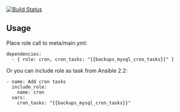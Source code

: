 [![Build Status](https://travis-ci.org/viasite-ansible/ansible-role-cron.svg?branch=master)](https://travis-ci.org/viasite-ansible/ansible-role-cron)

## Usage
Place role call to meta/main.yml:
```
dependencies:
  - { role: cron, cron_tasks: "{{backups_mysql_cron_tasks}}" }
```

Or you can include role as task from Ansible 2.2:
```
- name: Add cron tasks
  include_role:
    name: cron
  vars:
    cron_tasks: "{{backups_mysql_cron_tasks}}"
```
